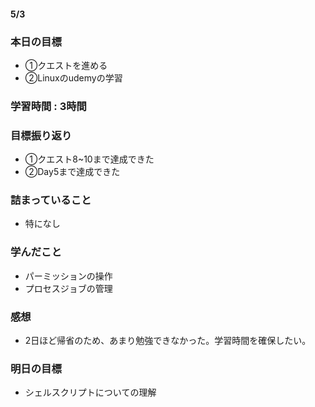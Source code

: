 #### 5/3
### 本日の目標
- ①クエストを進める
- ②Linuxのudemyの学習
### 学習時間 : 3時間
### 目標振り返り
- ①クエスト8~10まで達成できた
- ②Day5まで達成できた
### 詰まっていること
- 特になし
### 学んだこと
- パーミッションの操作
- プロセスジョブの管理
### 感想
- 2日ほど帰省のため、あまり勉強できなかった。学習時間を確保したい。
### 明日の目標
- シェルスクリプトについての理解
